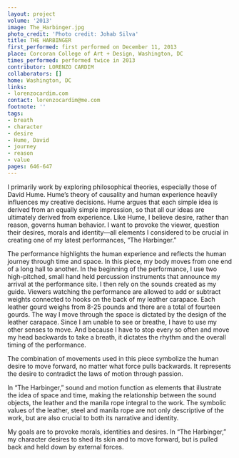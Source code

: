 ```yaml
---
layout: project
volume: '2013'
image: The_Harbinger.jpg
photo_credit: 'Photo credit: Johab Silva'
title: THE HARBINGER
first_performed: first performed on December 11, 2013
place: Corcoran College of Art + Design, Washington, DC
times_performed: performed twice in 2013
contributor: LORENZO CARDIM
collaborators: []
home: Washington, DC
links:
- lorenzocardim.com
contact: lorenzocardim@me.com
footnote: ''
tags:
- breath
- character
- desire
- Hume, David
- journey
- reason
- value
pages: 646-647
---
```


I primarily work by exploring philosophical theories, especially those of David Hume. Hume’s theory of causality and human experience heavily influences my creative decisions. Hume argues that each simple idea is derived from an equally simple impression, so that all our ideas are ultimately derived from experience. Like Hume, I believe desire, rather than reason, governs human behavior. I want to provoke the viewer, question their desires, morals and identity—all elements I considered to be crucial in creating one of my latest performances, “The Harbinger.”

The performance highlights the human experience and reflects the human journey through time and space. In this piece, my body moves from one end of a long hall to another. In the beginning of the performance, I use two high-pitched, small hand held percussion instruments that announce my arrival at the performance site. I then rely on the sounds created as my guide. Viewers watching the performance are allowed to add or subtract weights connected to hooks on the back of my leather carapace. Each leather gourd weighs from 8-25 pounds and there are a total of fourteen gourds. The way I move through the space is dictated by the design of the leather carapace. Since I am unable to see or breathe, I have to use my other senses to move. And because I have to stop every so often and move my head backwards to take a breath, it dictates the rhythm and the overall timing of the performance.

The combination of movements used in this piece symbolize the human desire to move forward, no matter what force pulls backwards. It represents the desire to contradict the laws of motion through passion.

In “The Harbinger,” sound and motion function as elements that illustrate the idea of space and time, making the relationship between the sound objects, the leather and the manila rope integral to the work. The symbolic values of the leather, steel and manila rope are not only descriptive of the work, but are also crucial to both its narrative and identity.

My goals are to provoke morals, identities and desires. In “The Harbinger,” my character desires to shed its skin and to move forward, but is pulled back and held down by external forces.
